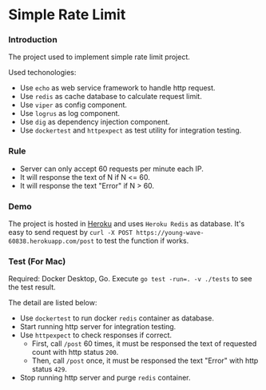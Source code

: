 # Simple Rate Limit

### Introduction
The project used to implement simple rate limit project.

Used techonologies:
- Use `echo` as web service framework to handle http request.
- Use `redis` as cache database to calculate request limit.
- Use `viper` as config component.
- Use `logrus` as log component.
- Use `dig` as dependency injection component.
- Use `dockertest` and `httpexpect` as test utility for integration testing.


### Rule
- Server can only accept 60 requests per minute each IP.
- It will response the text of N if N <= 60.
- It will response the text "Error" if N > 60.

### Demo
The project is hosted in [Heroku](https://young-wave-60838.herokuapp.com/) and uses `Heroku Redis` as database.
It's easy to send request by `curl -X POST https://young-wave-60838.herokuapp.com/post` to test the function if works.

### Test (For Mac)
Required: Docker Desktop, Go.
Execute `go test -run=. -v ./tests` to see the test result.

The detail are listed below:
- Use `dockertest` to run docker `redis` container as database.
- Start running http server for integration testing.
- Use `httpexpect` to check responses if correct.
    - First, call `/post` 60 times, it must be responsed the text of requested count with http status `200`.
    - Then, call `/post` once, it must be responsed the text "Error" with http status `429`.
- Stop running http server and purge `redis` container.